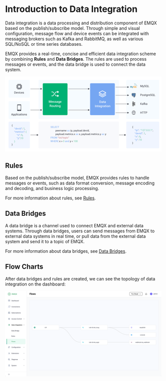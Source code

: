 # Introduction to Data Integration

Data integration is a data processing and distribution component of EMQX based on the publish/subscribe model. 
Through simple and visual configuration, message flow and device events can be integrated with messaging brokers such as Kafka and RabbitMQ, as well as various SQL/NoSQL or time series databases.

EMQX provides a real-time, concise and efficient data integration scheme by combining **Rules** and **Data Bridges**.
The rules are used to process messages or events, and the data bridge is used to connect the data system.

![image](./assets/rules/data-integration-arch.png)

## Rules

Based on the publish/subscribe model, EMQX provides rules to handle messages or events, such as data format conversion, message encoding and decoding, and business logic processing.

For more information about rules, see [Rules](./rules.md).

## Data Bridges

A data bridge is a channel used to connect EMQX and external data systems.
Through data bridges, users can send messages from EMQX to external data systems in real time,
or pull data from the external data system and send it to a topic of EMQX.

For more information about data bridges, see [Data Bridges](./data-bridges.md).

## Flow Charts

After data bridges and rules are created, we can see the topology of data integration on the dashboard:

![image](./assets/rules/en_introduction_flow.png)
